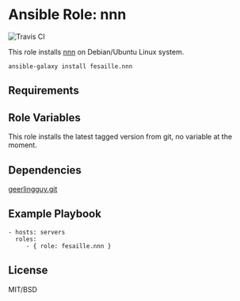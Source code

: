# Ansible Role: nnn

![Travis CI](https://travis-ci.org/fesaille/ansible-role-nnn.svg?branch=master)

This role installs [nnn](https://github.com/jarun/nnn) on Debian/Ubuntu Linux system.
```terminal
ansible-galaxy install fesaille.nnn
```

## Requirements



## Role Variables

This role installs the latest tagged version from git, no variable at the moment.


## Dependencies

[geerlingguy.git](https://github.com/geerlingguy/ansible-role-git)


## Example Playbook

    - hosts: servers
      roles:
         - { role: fesaille.nnn }

## License

MIT/BSD

